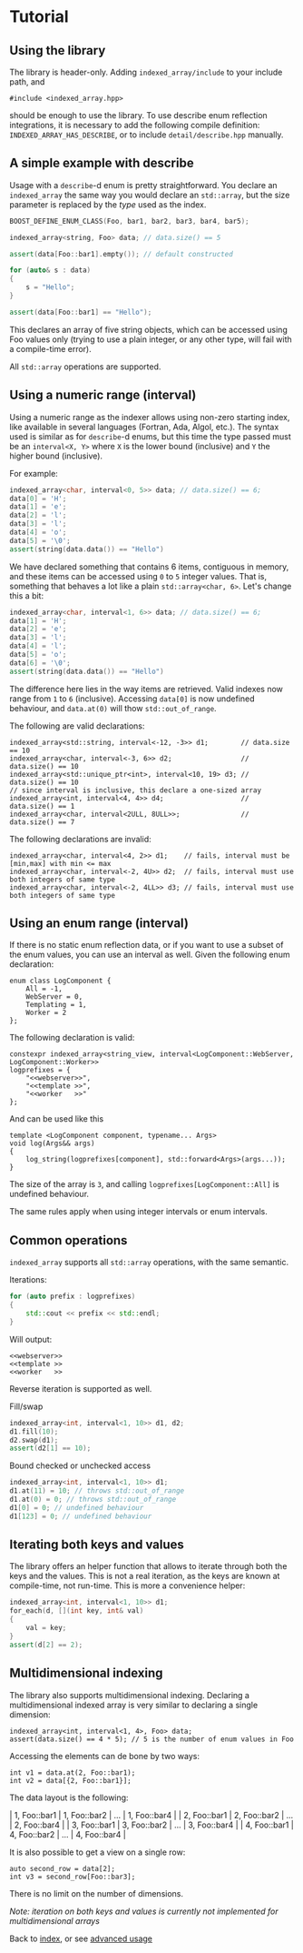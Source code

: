 <!--
Copyright 2022 Julien Blanc
Distributed under the Boost Software License, Version 1.0.
https://www.boost.org/LICENSE_1_0.txt
-->

# Tutorial

## Using the library

The library is header-only. Adding `indexed_array/include` to your
include path, and 

```
#include <indexed_array.hpp>
```

should be enough to use the library. To use describe enum reflection integrations, it is
necessary to add the following compile definition: `INDEXED_ARRAY_HAS_DESCRIBE`, or to
include `detail/describe.hpp` manually.

## A simple example with describe

Usage with a `describe`-d enum is pretty straightforward. You declare an `indexed_array`
the same way you would declare an `std::array`, but the size parameter is replaced by the
*type* used as the index.

```cpp
BOOST_DEFINE_ENUM_CLASS(Foo, bar1, bar2, bar3, bar4, bar5);

indexed_array<string, Foo> data; // data.size() == 5

assert(data[Foo::bar1].empty()); // default constructed

for (auto& s : data)
{
	s = "Hello";
}

assert(data[Foo::bar1] == "Hello");
```

This declares an array of five string objects, which can be accessed using Foo
values only (trying to use a plain integer, or any other type, will fail with
a compile-time error).

All `std::array` operations are supported.

## Using a numeric range (interval)

Using a numeric range as the indexer allows using non-zero starting index, like
available in several languages (Fortran, Ada, Algol, etc.). The syntax used is
similar as for `describe`-d enums, but this time the type passed must be an
`interval<X, Y>` where `X` is the lower bound (inclusive) and `Y` the higher
bound (inclusive).

For example:

```cpp
indexed_array<char, interval<0, 5>> data; // data.size() == 6;
data[0] = 'H';
data[1] = 'e';
data[2] = 'l';
data[3] = 'l';
data[4] = 'o';
data[5] = '\0';
assert(string(data.data()) == "Hello")
```

We have declared something that contains 6 items, contiguous in memory, and these
items can be accessed using `0` to `5` integer values. That is, something that behaves
a lot like a plain `std::array<char, 6>`. Let's change this a bit:

```cpp
indexed_array<char, interval<1, 6>> data; // data.size() == 6;
data[1] = 'H';
data[2] = 'e';
data[3] = 'l';
data[4] = 'l';
data[5] = 'o';
data[6] = '\0';
assert(string(data.data()) == "Hello")
```

The difference here lies in the way items are retrieved. Valid indexes now range from
`1` to `6` (inclusive). Accessing `data[0]` is now undefined behaviour, and `data.at(0)`
will thow `std::out_of_range`.

The following are valid declarations:

```
indexed_array<std::string, interval<-12, -3>> d1;        // data.size == 10
indexed_array<char, interval<-3, 6>> d2;                 // data.size() == 10
indexed_array<std::unique_ptr<int>, interval<10, 19> d3; // data.size() == 10
// since interval is inclusive, this declare a one-sized array
indexed_array<int, interval<4, 4>> d4;                   // data.size() == 1
indexed_array<char, interval<2ULL, 8ULL>>;               // data.size() == 7
```

The following declarations are invalid:
```
indexed_array<char, interval<4, 2>> d1;    // fails, interval must be [min,max] with min <= max
indexed_array<char, interval<-2, 4U>> d2;  // fails, interval must use both integers of same type
indexed_array<char, interval<-2, 4LL>> d3; // fails, interval must use both integers of same type
```

## Using an enum range (interval)

If there is no static enum reflection data, or if you want to use a subset of the enum values, you
can use an interval as well. Given the following enum declaration:

```
enum class LogComponent {
	All = -1,
	WebServer = 0,
	Templating = 1,
	Worker = 2
};
```

The following declaration is valid:
```
constexpr indexed_array<string_view, interval<LogComponent::WebServer, LogComponent::Worker>> 
logprefixes = {
	"<<webserver>>",
	"<<template >>",
	"<<worker   >>"
};
```

And can be used like this

```
template <LogComponent component, typename... Args>
void log(Args&& args)
{
	log_string(logprefixes[component], std::forward<Args>(args...));
}
```

The size of the array is `3`, and calling `logprefixes[LogComponent::All]` is undefined behaviour.

The same rules apply when using integer intervals or enum intervals.

## Common operations

`indexed_array` supports all `std::array` operations, with the same semantic.

Iterations:
```cpp
for (auto prefix : logprefixes)
{
	std::cout << prefix << std::endl;
}
```

Will output:
```
<<webserver>>
<<template >>
<<worker   >>
```

Reverse iteration is supported as well.

Fill/swap
```cpp
indexed_array<int, interval<1, 10>> d1, d2;
d1.fill(10);
d2.swap(d1);
assert(d2[1] == 10);
```

Bound checked or unchecked access
```cpp
indexed_array<int, interval<1, 10>> d1;
d1.at(11) = 10; // throws std::out_of_range
d1.at(0) = 0; // throws std::out_of_range
d1[0] = 0; // undefined behaviour
d1[123] = 0; // undefined behaviour
```

## Iterating both keys and values

The library offers an helper function that allows to iterate through both the keys and the values.
This is not a real iteration, as the keys are known at compile-time, not run-time. This is more
a convenience helper:

```cpp
indexed_array<int, interval<1, 10>> d1;
for_each(d, [](int key, int& val)
{
	val = key;
}
assert(d[2] == 2);
```

## Multidimensional indexing

The library also supports multidimensional indexing. Declaring a multidimensional indexed array
is very similar to declaring a single dimension:

```
indexed_array<int, interval<1, 4>, Foo> data;
assert(data.size() == 4 * 5); // 5 is the number of enum values in Foo
```

Accessing the elements can de bone by two ways:
```
int v1 = data.at(2, Foo::bar1);
int v2 = data[{2, Foo::bar1}];
```

The data layout is the following:

| 1, Foo::bar1 | 1, Foo::bar2 | ... | 1, Foo::bar4 |
| 2, Foo::bar1 | 2, Foo::bar2 | ... | 2, Foo::bar4 |
| 3, Foo::bar1 | 3, Foo::bar2 | ... | 3, Foo::bar4 |
| 4, Foo::bar1 | 4, Foo::bar2 | ... | 4, Foo::bar4 |

It is also possible to get a view on a single row:

```
auto second_row = data[2];
int v3 = second_row[Foo::bar3];
```

There is no limit on the number of dimensions.

*Note: iteration on both keys and values is currently not implemented for multidimensional arrays*


Back to [index](index.md), or see [advanced usage](advancedusage.md)
